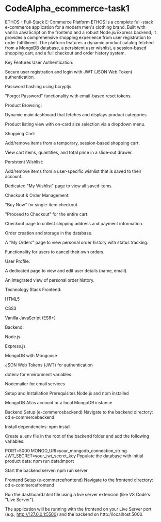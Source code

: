 # CodeAlpha_ecommerce-task1
ETHOS - Full-Stack E-Commerce Platform
ETHOS is a complete full-stack e-commerce application for a modern men's clothing brand. Built with vanilla JavaScript on the frontend and a robust Node.js/Express backend, it provides a comprehensive shopping experience from user registration to order fulfillment. The platform features a dynamic product catalog fetched from a MongoDB database, a persistent user wishlist, a session-based shopping cart, and a full checkout and order history system.

Key Features
User Authentication:

Secure user registration and login with JWT (JSON Web Token) authentication.

Password hashing using bcryptjs.

"Forgot Password" functionality with email-based reset tokens.

Product Browsing:

Dynamic main dashboard that fetches and displays product categories.

Product listing view with on-card size selection via a dropdown menu.

Shopping Cart:

Add/remove items from a temporary, session-based shopping cart.

View cart items, quantities, and total price in a slide-out drawer.

Persistent Wishlist:

Add/remove items from a user-specific wishlist that is saved to their account.

Dedicated "My Wishlist" page to view all saved items.

Checkout & Order Management:

"Buy Now" for single-item checkout.

"Proceed to Checkout" for the entire cart.

Checkout page to collect shipping address and payment information.

Order creation and storage in the database.

A "My Orders" page to view personal order history with status tracking.

Functionality for users to cancel their own orders.

User Profile:

A dedicated page to view and edit user details (name, email).

An integrated view of personal order history.

Technology Stack
Frontend:

HTML5

CSS3

Vanilla JavaScript (ES6+)

Backend:

Node.js

Express.js

MongoDB with Mongoose

JSON Web Tokens (JWT) for authentication

dotenv for environment variables

Nodemailer for email services

Setup and Installation
Prerequisites
Node.js and npm installed

MongoDB Atlas account or a local MongoDB instance

Backend Setup (e-commercebackend)
Navigate to the backend directory: cd e-commercebackend

Install dependencies: npm install

Create a .env file in the root of the backend folder and add the following variables:

PORT=5000
MONGO_URI=your_mongodb_connection_string
JWT_SECRET=your_jwt_secret_key
Populate the database with initial product data: npm run data:import

Start the backend server: npm run server

Frontend Setup (e-commercefrontend)
Navigate to the frontend directory: cd e-commercefrontend

Run the dashboard.html file using a live server extension (like VS Code's "Live Server").

The application will be running with the frontend on your Live Server port (e.g., http://127.0.0.1:5500) and the backend on http://localhost:5000.
